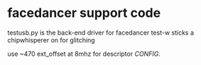 # facedancer support code

testusb.py is the back-end driver for facedancer
test-w sticks a chipwhisperer on for glitching

use ~470 ext_offset at 8mhz for descriptor *CONFIG*.

